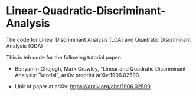 # Linear-Quadratic-Discriminant-Analysis

The code for Linear Discriminant Analysis (LDA) and Quadratic Discriminant Analysis (QDA)

This is teh code for the following tutorial paper: 

- Benyamin Ghojogh, Mark Crowley, "Linear and Quadratic Discriminant Analysis: Tutorial", arXiv preprint arXiv:1906.02590. 

- Link of paper at arXiv: https://arxiv.org/abs/1906.02590
